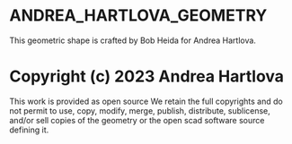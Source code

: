 # ANDREA_HARTLOVA_GEOMETRY
This geometric shape is crafted by Bob Heida for Andrea Hartlova.


# Copyright (c) 2023 Andrea Hartlova

This work is provided as open source We retain the full copyrights and do not 
permit to use, copy, modify, merge, publish, distribute, sublicense, and/or sell
copies of the geometry or the open scad software source defining it.

